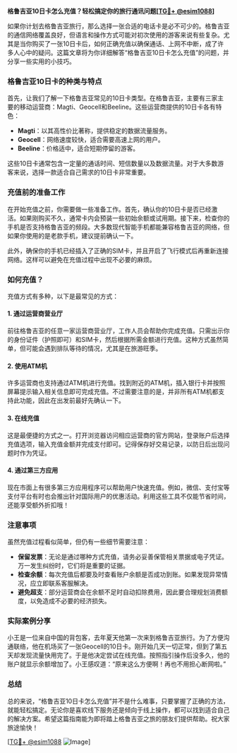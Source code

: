 **格鲁吉亚10日卡怎么充值？轻松搞定你的旅行通讯问题[[TG💪+ @esim1088](https://t.me/s/esim1088)]**

如果你计划去格鲁吉亚旅行，那么选择一张合适的电话卡是必不可少的。格鲁吉亚的通信网络覆盖良好，但语言和操作方式可能对初次使用的游客来说有些复杂。尤其是当你购买了一张10日卡后，如何正确充值以确保通话、上网不中断，成了许多人心中的疑问。这篇文章将为你详细解答“格鲁吉亚10日卡怎么充值”的问题，并分享一些实用的小技巧。

### 格鲁吉亚10日卡的种类与特点

首先，让我们了解一下格鲁吉亚常见的10日卡类型。在格鲁吉亚，主要有三家主要的移动运营商：Magti、Geocell和Beeline。这些运营商提供的10日卡各有特色：

- **Magti**：以其高性价比著称，提供稳定的数据流量服务。
- **Geocell**：网络速度较快，适合需要高速上网的用户。
- **Beeline**：价格适中，适合短期停留的游客。

这些10日卡通常包含一定量的通话时间、短信数量以及数据流量。对于大多数游客来说，选择一款适合自己需求的10日卡非常重要。

### 充值前的准备工作

在开始充值之前，你需要做一些准备工作。首先，确认你的10日卡是否已经激活。如果刚购买不久，通常卡内会预装一些初始余额或试用期。接下来，检查你的手机是否支持格鲁吉亚的频段。大多数现代智能手机都能兼容格鲁吉亚的网络，但如果你使用的是老款手机，建议提前确认一下。

此外，确保你的手机已经插入了正确的SIM卡，并且开启了飞行模式后再重新连接网络。这样可以避免在充值过程中出现不必要的麻烦。

### 如何充值？

充值方式有多种，以下是最常见的方式：

#### 1. **通过运营商营业厅**
  
前往格鲁吉亚的任意一家运营商营业厅，工作人员会帮助你完成充值。只需出示你的身份证件（护照即可）和SIM卡，然后根据所需金额进行充值。这种方式虽然简单，但可能会遇到排队等待的情况，尤其是在旅游旺季。

#### 2. **使用ATM机**

许多运营商也支持通过ATM机进行充值。找到附近的ATM机，插入银行卡并按照屏幕提示输入相关信息即可完成充值。不过需要注意的是，并非所有ATM机都支持此功能，因此在出发前最好先确认一下。

#### 3. **在线充值**

这是最便捷的方式之一。打开浏览器访问相应运营商的官方网站，登录账户后选择充值选项，输入充值金额并完成支付即可。记得保存好交易记录，以防日后出现问题时作为凭证。

#### 4. **通过第三方应用**

现在市面上有很多第三方应用程序可以帮助用户快速充值。例如，微信、支付宝等支付平台有时也会推出针对国际用户的优惠活动。利用这些工具不仅能节省时间，还能享受额外折扣哦！

### 注意事项

虽然充值过程看似简单，但仍有一些细节需要注意：

- **保留发票**：无论是通过哪种方式充值，请务必妥善保管相关票据或电子凭证。万一发生纠纷时，它们将是重要的证据。
- **检查余额**：每次充值后都要及时查看账户余额是否成功到账。如果发现异常情况，应立即联系客服解决。
- **避免超支**：部分运营商会在余额不足时自动扣除费用，因此要合理规划消费额度，以免造成不必要的经济损失。

### 实际案例分享

小王是一位来自中国的背包客，去年夏天他第一次来到格鲁吉亚旅行。为了方便沟通联络，他在机场买了一张Geocell的10日卡。刚开始几天一切正常，但到了第五天却发现流量快用完了。于是他决定尝试在线充值。按照指引操作后没多久，他的账户就显示余额增加了。小王感叹道：“原来这么方便啊！再也不用担心断网啦。”

### 总结

总的来说，“格鲁吉亚10日卡怎么充值”并不是什么难事，只要掌握了正确的方法，就能轻松搞定。无论你是喜欢线下服务还是倾向于线上操作，都可以找到适合自己的解决方案。希望这篇指南能为即将踏上格鲁吉亚之旅的朋友们提供帮助。祝大家旅途愉快！

[[TG💪+ @esim1088](https://t.me/s/esim1088) ![Image](https://i.postimg.cc/4NQfJmqS/Snipaste-2025-05-13-00-14-12.png)]